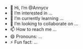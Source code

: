 - 👋 Hi, I’m @Annycv
- 👀 I’m interested in ...
- 🌱 I’m currently learning ...
- 💞️ I’m looking to collaborate on ...
- 📫 How to reach me ...
- 😄 Pronouns: ...
- ⚡ Fun fact: ...

<!---
Annycv/Annycv is a ✨ special ✨ repository because its `README.md` (this file) appears on your GitHub profile.
You can click the Preview link to take a look at your changes.
--->
